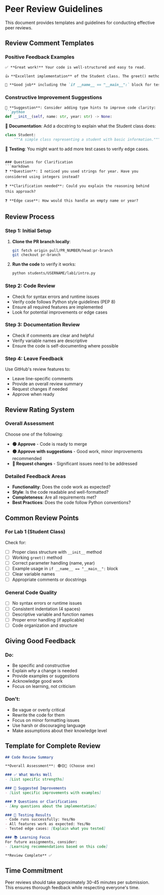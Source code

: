 # Peer Review Guidelines

This document provides templates and guidelines for conducting effective peer reviews.

## Review Comment Templates

### Positive Feedback Examples
```markdown
✅ **Great work!** Your code is well-structured and easy to read.

👍 **Excellent implementation** of the Student class. The greet() method is clear and concise.

🎉 **Good job** including the `if __name__ == "__main__":` block for testing.
```

### Constructive Improvement Suggestions
```markdown
🔧 **Suggestion**: Consider adding type hints to improve code clarity:
```python
def __init__(self, name: str, year: str) -> None:
```

📝 **Documentation**: Add a docstring to explain what the Student class does:
```python
class Student:
    """A simple class representing a student with basic information."""
```

🧪 **Testing**: You might want to add more test cases to verify edge cases.
```

### Questions for Clarification
```markdown
❓ **Question**: I noticed you used strings for year. Have you considered using integers instead?

❓ **Clarification needed**: Could you explain the reasoning behind this approach?

❓ **Edge case**: How would this handle an empty name or year?
```

## Review Process

### Step 1: Initial Setup
1. **Clone the PR branch locally**:
   ```bash
   git fetch origin pull/PR_NUMBER/head:pr-branch
   git checkout pr-branch
   ```

2. **Run the code** to verify it works:
   ```bash
   python students/USERNAME/lab1/intro.py
   ```

### Step 2: Code Review
- Check for syntax errors and runtime issues
- Verify code follows Python style guidelines (PEP 8)
- Ensure all required features are implemented
- Look for potential improvements or edge cases

### Step 3: Documentation Review
- Check if comments are clear and helpful
- Verify variable names are descriptive
- Ensure the code is self-documenting where possible

### Step 4: Leave Feedback
Use GitHub's review features to:
- Leave line-specific comments
- Provide an overall review summary
- Request changes if needed
- Approve when ready

## Review Rating System

### Overall Assessment
Choose one of the following:
- **🟢 Approve** - Code is ready to merge
- **🟡 Approve with suggestions** - Good work, minor improvements recommended
- **🔴 Request changes** - Significant issues need to be addressed

### Detailed Feedback Areas
- **Functionality**: Does the code work as expected?
- **Style**: Is the code readable and well-formatted?
- **Completeness**: Are all requirements met?
- **Best Practices**: Does the code follow Python conventions?

## Common Review Points

### For Lab 1 (Student Class)
Check for:
- [ ] Proper class structure with `__init__` method
- [ ] Working `greet()` method
- [ ] Correct parameter handling (name, year)
- [ ] Example usage in `if __name__ == "__main__":` block
- [ ] Clear variable names
- [ ] Appropriate comments or docstrings

### General Code Quality
- [ ] No syntax errors or runtime issues
- [ ] Consistent indentation (4 spaces)
- [ ] Descriptive variable and function names
- [ ] Proper error handling (if applicable)
- [ ] Code organization and structure

## Giving Good Feedback

### Do:
- Be specific and constructive
- Explain *why* a change is needed
- Provide examples or suggestions
- Acknowledge good work
- Focus on learning, not criticism

### Don't:
- Be vague or overly critical
- Rewrite the code for them
- Focus on minor formatting issues
- Use harsh or discouraging language
- Make assumptions about their knowledge level

## Template for Complete Review

```markdown
## Code Review Summary

**Overall Assessment**: 🟢🟡🔴 (Choose one)

### ✅ What Works Well
- [List specific strengths]

### 🔧 Suggested Improvements
- [List specific improvements with examples]

### ❓ Questions or Clarifications
- [Any questions about the implementation]

### 🧪 Testing Results
- Code runs successfully: Yes/No
- All features work as expected: Yes/No
- Tested edge cases: [Explain what you tested]

### 📚 Learning Focus
For future assignments, consider:
- [Learning recommendations based on this code]

**Review Complete** ✅
```

## Time Commitment

Peer reviews should take approximately 30-45 minutes per submission. This ensures thorough feedback while respecting everyone's time.